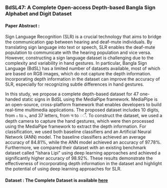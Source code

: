 ### BdSL47: A Complete Open-access Depth-based Bangla Sign Alphabet and Digit Dataset

#### <b>Paper Abstract</b> : 
Sign Language Recognition (SLR) is a crucial technology that aims to bridge the communication gap between hearing and deaf-mute individuals. By translating sign language into text or speech, SLR enables the deaf-mute population to communicate with the hearing population and vice versa. However, constructing a sign language dataset is challenging due to the complexity and variability in hand gestures. In particular, Bangla Sign Language (BdSL) has a limited number of datasets available, most of which are based on RGB images, which do not capture the depth information. Incorporating depth information in the dataset can improve the accuracy of SLR, especially for recognizing subtle differences in hand gestures. 

In this study, we propose a complete depth-based dataset for 47 one-handed static signs in BdSL using the MediaPipe framework. MediaPipe is an open-source, cross-platform framework that enables developers to build real-time multimedia applications. The proposed dataset includes 10 digits, from ০ to ৯, and 37 letters, from অ to ◌ँ. To construct the dataset, we used a depth camera to capture the hand gestures, which were then processed using the MediaPipe framework to extract the depth information. For classification, we used both baseline classifiers and an Artificial Neural Network (ANN) model. The baseline classifiers achieved an average accuracy of 84.81%, while the ANN model achieved an accuracy of 97.78%. Furthermore, we compared their dataset with an existing benchmark dataset called "Ishara Lipi" using deep learning approaches and achieved a significantly higher accuracy of 98.92%. These results demonstrate the effectiveness of incorporating depth information in the dataset and highlight the potential of using deep learning approaches for SLR.


#### <b>Dataset</b> : The Complete Dataset is available [here](https://doi.org/10.7910/DVN/EPIC3H)
